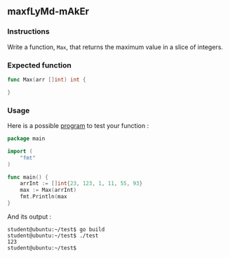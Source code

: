 ## maxfLyMd-mAkEr

### Instructions

Write a function, `Max`, that returns the maximum value in a slice of integers.

### Expected function

```go
func Max(arr []int) int {

}
```

### Usage

Here is a possible [program](TODO-LINK) to test your function :

```go
package main

import (
	"fmt"
)

func main() {
	arrInt := []int{23, 123, 1, 11, 55, 93}
	max := Max(arrInt)
	fmt.Println(max
}
```

And its output :

```console
student@ubuntu:~/test$ go build
student@ubuntu:~/test$ ./test
123
student@ubuntu:~/test$
```
